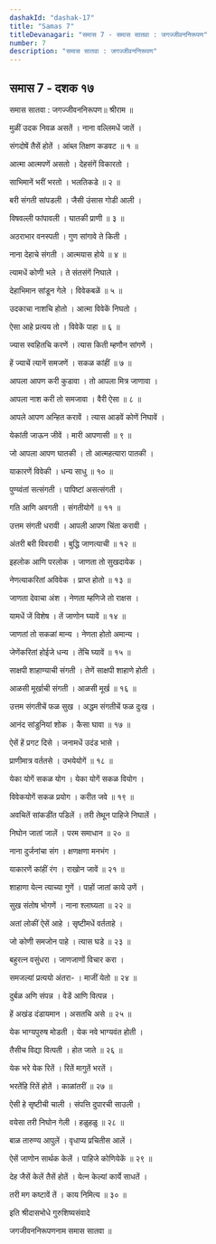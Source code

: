 ```yaml
---
dashakId: "dashak-17"
title: "Samas 7"
titleDevanagari: "समास 7 - समास सातवा : जगज्जीवननिरूपण"
number: 7
description: "समास सातवा : जगज्जीवननिरूपण"
---
```


## समास 7 - दशक १७

समास सातवा : जगज्जीवननिरूपण॥ श्रीराम ॥

मुळीं उदक निवळ असतें । नाना वल्लिमधें जातें ।

संगदोषें तैसें होतें । आंब्ल तिक्षण कडवट ॥ १ ॥

आत्मा आत्मपणें असतो । देहसंगें विकारतो ।

साभिमानें भरीं भरतो । भलतिकडे ॥ २ ॥

बरी संगती सांपडली । जैसी उंसास गोडी आली ।

विषवल्ली फांपावली । घातकी प्राणी ॥ ३ ॥

अठराभार वनस्पती । गुण सांगावे ते किती ।

नाना देहाचे संगती । आत्मयास होये ॥ ४ ॥

त्यामधें कोणी भले । ते संतसंगें निघाले ।

देहाभिमान सांडून गेले । विवेकबळें ॥ ५ ॥

उदकाचा नाशचि होतो । आत्मा विवेकें निघतो ।

ऐसा आहे प्रत्यय तो । विवेकें पाहा ॥ ६ ॥

ज्यास स्वहितचि करणें । त्यास किती म्हणौन सांगणें ।

हें ज्याचें त्यानें समजणें । सकळ कांहीं ॥ ७ ॥

आपला आपण करी कुडावा । तो आपला मित्र जाणावा ।

आपला नाश करी तो समजावा । वैरी ऐसा ॥ ८ ॥

आपले आपण अन्हित करावें । त्यास आडवें कोणें निघावें ।

येकांती जाऊन जीवें । मारी आपणासी ॥ ९ ॥

जो आपला आपण घातकी । तो आत्महत्यारा पातकी ।

याकारणें विवेकी । धन्य साधु ॥ १० ॥

पुण्य्वंतां सत्संगती । पापिष्टां असत्संगती ।

गति आणि अवगती । संगतीयोगें ॥ ११ ॥

उत्तम संगती धरावी । आपली आपण चिंता करावी ।

अंतरी बरी विवरावी । बुद्धि जाणत्याची ॥ १२ ॥

इहलोक आणि परलोक । जाणता तो सुखदायेक ।

नेणत्याकरितां अविवेक । प्राप्त होतो ॥ १३ ॥

जाणता देवाचा अंश । नेणता म्हणिजे तो राक्षस ।

यामधें जें विशेष । तें जाणोन घ्यावें ॥ १४ ॥

जाणतां तो सकळां मान्य । नेणता होतो अमान्य ।

जेणेंकरितां होईजे धन्य । तेंचि घ्यावें ॥ १५ ॥

साक्षपी शाहाण्याची संगती । तेणें साक्षपी शाहाणे होती ।

आळसी मूर्खाची संगती । आळसी मूर्ख ॥ १६ ॥

उत्तम संगतीचें फळ सुख । अद्धम संगतीचें फळ दुःख ।

आनंद सांडुनियां शोक । कैसा घावा ॥ १७ ॥

ऐसें हें प्रगट दिसे । जनामधें उदंड भासे ।

प्राणीमात्र वर्ततसे । उभयेयोगें ॥ १८ ॥

येका योगें सकळ योग । येका योगें सकळ वियोग ।

विवेकयोगें सकळ प्रयोग । करीत जवे ॥ १९ ॥

अवचितें सांकडींत पडिलें । तरी तेथून पाहिजे निघालें ।

निघोन जातां जालें । परम समाधान ॥ २० ॥

नाना दुर्जनांचा संग । क्षणक्षणा मनभंग ।

याकारणें कांहीं रंग । राखोन जावें ॥ २१ ॥

शाहाणा येत्‍न त्याच्या गुणें । पाहों जातां काये उणें ।

सुख संतोष भोगणें । नाना श्लाघ्यता ॥ २२ ॥

अतां लोकीं ऐसें आहे । सृष्टीमधें वर्तताहे ।

जो कोणी समजोन पाहे । त्यास घडे ॥ २३ ॥

बहुरत्न वसुंधरा । जाणजाणों विचार करा ।

समजल्यां प्रत्ययो अंतरा- । माजीं येतो ॥ २४ ॥

दुर्बळ अणि संपन्न । वेडें आणि वित्पन्न ।

हें अखंड दंडायमान । असतचि असे ॥ २५ ॥

येक भाग्यपुरुष मोडती । येक नवे भाग्यवंत होती ।

तैसीच विद्या वित्पती । होत जाते ॥ २६ ॥

येक भरे येक रितें । रितें मागुतें भरतें ।

भरतेंहि रितें होतें । काळांतरीं ॥ २७ ॥

ऐसी हे सृष्टीची चाली । संपत्ति दुपारची साउली ।

वयेसा तरी निघोन गेली । हळुहळु ॥ २८ ॥

बाळ तारुण्य आपुलें । वृधाप्य प्रचितीस आलें ।

ऐसें जाणोन सार्थक केलें । पाहिजे कोणियेकें ॥ २९ ॥

देह जैसें केलें तैसें होतें । येत्‍न केल्यां कार्ये साधतें ।

तरी मग कष्टावें तें । काय निमित्य ॥ ३० ॥

इति श्रीदासभोधे गुरुशिष्यसंवादे

जगजीवननिरूपणनाम समास सातवा ॥